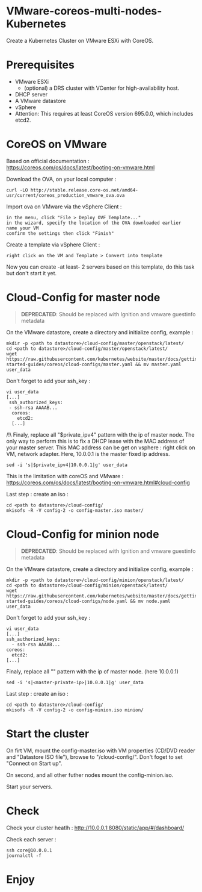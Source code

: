 # VMware-coreos-multi-nodes-Kubernetes
Create a Kubernetes Cluster on VMware ESXi with CoreOS.

# Prerequisites
* VMware ESXi
  * (optional) a DRS cluster with VCenter for high-availability host.
* DHCP server
* A VMware datastore
* vSphere
* Attention: This requires at least CoreOS version 695.0.0, which includes etcd2.

# CoreOS on VMware
Based on official documentation : https://coreos.com/os/docs/latest/booting-on-vmware.html

Download the OVA, on your local computer :

    curl -LO http://stable.release.core-os.net/amd64-usr/current/coreos_production_vmware_ova.ova

Import ova on VMware via the vSphere Client :

    in the menu, click "File > Deploy OVF Template..."
    in the wizard, specify the location of the OVA downloaded earlier
    name your VM
    confirm the settings then click "Finish"

Create a template via vSphere Client :

    right click on the VM and Template > Convert into template

Now you can create -at least- 2 servers based on this template, do this task but don't start it yet.

# Cloud-Config for master node

> **DEPRECATED**: Should be replaced with Ignition and vmware guestinfo metadata

On the VMware datastore, create a directory and initialize config, example :

    mkdir -p <path to datastore>/cloud-config/master/openstack/latest/ 
    cd <path to datastore>/cloud-config/master/openstack/latest/
    wget https://raw.githubusercontent.com/kubernetes/website/master/docs/getting-started-guides/coreos/cloud-configs/master.yaml && mv master.yaml user_data

Don't forget to add your ssh_key :

	vi user_data
  	[...]
	 ssh_authorized_keys:
	 - ssh-rsa AAAAB...
	  coreos:
	    etcd2:
	  [...]
  
/!\ Finaly, replace all "$private_ipv4" pattern with the ip of master node. The only way to perform this is to fix a DHCP lease with the MAC address of your master server. This MAC address can be get on vsphere : right click on VM, network adapter. Here, 10.0.0.1 is the master fixed ip address.

	sed -i 's|$private_ipv4|10.0.0.1|g' user_data

This is the limitation with coreOS and VMware : https://coreos.com/os/docs/latest/booting-on-vmware.html#cloud-config

Last step : create an iso :

	cd <path to datastore>/cloud-config/
	mkisofs -R -V config-2 -o config-master.iso master/
	
	
# Cloud-Config for minion node

> **DEPRECATED**: Should be replaced with Ignition and vmware guestinfo metadata

On the VMware datastore, create a directory and initialize config, example :

	mkdir -p <path to datastore>/cloud-config/minion/openstack/latest/
	cd <path to datastore>/cloud-config/minion/openstack/latest/
	wget https://raw.githubusercontent.com/kubernetes/website/master/docs/getting-started-guides/coreos/cloud-configs/node.yaml && mv node.yaml user_data
  
 Don't forget to add your ssh_key :
 
	vi user_data
	[...]
  	ssh_authorized_keys:
  	  - ssh-rsa AAAAB...
  	coreos:
	  etcd2:
	[...]

Finaly, replace all "<master-private-ip>" pattern with the ip of master node. (here 10.0.0.1)

	sed -i 's|<master-private-ip>|10.0.0.1|g' user_data

Last step : create an iso :

	cd <path to datastore>/cloud-config/
	mkisofs -R -V config-2 -o config-minion.iso minion/
	
# Start the cluster
On firt VM, mount the config-master.iso with VM properties (CD/DVD reader and "Datastore ISO file"), browse to "<path to datastore>/cloud-config/". Don't foget to set "Connect on Start up".

On second, and all other futher nodes  mount the config-minion.iso.

Start your servers.

# Check 
Check your cluster heatlh : http://10.0.0.1:8080/static/app/#/dashboard/

Check each server :

	ssh core@10.0.0.1
	journalctl -f
	
# Enjoy
